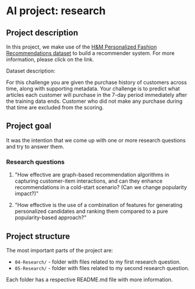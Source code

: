 # AI project: research

## Project description

In this project, we make use of the 
[H&M Personalized Fashion Recommendations dataset](https://www.kaggle.com/competitions/h-and-m-personalized-fashion-recommendations/data) 
to build a recommender system. For more information, please click on the link.

Dataset description:

For this challenge you are given the purchase history of customers across time, 
along with supporting metadata. Your challenge is to predict what articles each 
customer will purchase in the 7-day period immediately after the training data ends. 
Customer who did not make any purchase during that time are excluded from the scoring.

## Project goal

It was the intention that we come up with one or more research questions and try to answer them.

### Research questions

1) "How effective are graph-based recommendation algorithms in capturing customer-item interactions, and can they enhance recommendations in a cold-start scenario? (Can we change popularity impact?)"


2) "How effective is the use of a combination of features for generating personalized candidates and ranking them compared to a pure popularity-based approach?"


## Project structure

The most important parts of the project are:

* `04-Research/` - folder with files related to my first research question.
* `05-Research/` - folder with files related to my second research question.

Each folder has a respective README.md file with more information.




